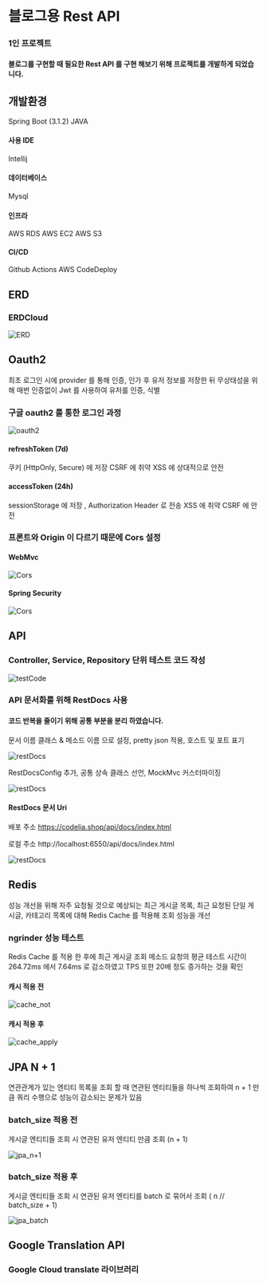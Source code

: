 # 블로그용 Rest API

### 1인 프로젝트
#### 블로그를 구현할 때 필요한 Rest API 를 구현 해보기 위해 프로젝트를 개발하게 되었습니다.


## 개발환경
Spring Boot (3.1.2)
JAVA 

#### 사용 IDE
Intellij

#### 데이터베이스
Mysql

#### 인프라
AWS RDS
AWS EC2
AWS S3

#### CI/CD
Github Actions
AWS CodeDeploy


## ERD

### ERDCloud
![ERD](/Image/codelia_erd.png)


## Oauth2

최초 로그인 시에 provider 를 통해 인증, 인가 후 유저 정보를 저장한 뒤
무상태성을 위해 매번 인증없이 Jwt 를 사용하여 유저를 인증, 식별

### 구글 oauth2 를 통한 로그인 과정
![oauth2](/Image/codelia_oauth2.png)

#### refreshToken (7d)
쿠키 (HttpOnly, Secure) 에 저장
CSRF 에 취약 XSS 에 상대적으로 안전

#### accessToken (24h)
sessionStorage 에 저장 , Authorization Header 로 전송
XSS 에 취약 CSRF 에 안전

### 프론트와 Origin 이 다르기 때문에 Cors 설정

#### WebMvc
![Cors](/Image/cors/codelia_webmvc_cors.png)
#### Spring Security
![Cors](/Image/cors/codelia_security_cors.png)


## API

### Controller, Service, Repository 단위 테스트 코드 작성

![testCode](/Image/codelia_testcode.png)

### API 문서화를 위해 RestDocs 사용

#### 코드 반복을 줄이기 위해 공통 부분을 분리 하였습니다.

문서 이름 클래스 & 메소드 이름 으로 설정, pretty json 적용, 호스트 및 포트 표기

![restDocs](/Image/restdocs/codelia_restdocs_config.png)

RestDocsConfig 추가, 공통 상속 클래스 선언, MockMvc 커스터마이징

![restDocs](/Image/restdocs/codelia_restdocs_setup.png)


#### RestDocs 문서 Uri

배포 주소 https://codelia.shop/api/docs/index.html

로컬 주소 http://localhost:6550/api/docs/index.html

![restDocs](/Image/restdocs/codelia_restdocs_post.png)


## Redis

성능 개선을 위해 자주 요청될 것으로 예상되는
최근 게시글 목록, 최근 요청된 단일 게시글, 카테고리 목록에 대해
Redis Cache 를 적용해 조회 성능을 개선

### ngrinder 성능 테스트

Redis Cache 를 적용 한 후에 최근 게시글 조회 메소드 요청의
평균 테스트 시간이 264.72ms 에서 7.64ms 로 감소하였고
TPS 또한 20배 정도 증가하는 것을 확인

#### 캐시 적용 전

![cache_not](/Image/redis/codelia_cache_not_apply.png)


#### 캐시 적용 후

![cache_apply](/Image/redis/codelia_cache_apply.png)


## JPA N + 1

연관관계가 있는 엔티티 목록을 조회 할 때 연관된 엔티티들을 하나씩 조회하여
n + 1 만큼 쿼리 수행으로 성능이 감소되는 문제가 있음

### batch_size 적용 전

게시글 엔티티들 조회 시 연관된 유저 엔티티 만큼 조회 (n + 1)

![jpa_n+1](/Image/jpa/codelia_jpa_n+1.png)

### batch_size 적용 후

게시글 엔티티들 조회 시 연관된 유저 엔티티를 batch 로 묶어서 조회 ( n // batch_size + 1)

![jpa_batch](/Image/jpa/codelia_jpa_batchsize.png)


## Google Translation API

### Google Cloud translate 라이브러리